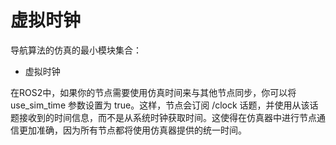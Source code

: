 # 虚拟时钟

导航算法的仿真的最小模块集合：

- 虚拟时钟
        
在ROS2中，如果你的节点需要使用仿真时间来与其他节点同步，你可以将 use_sim_time 参数设置为 true。这样，节点会订阅 /clock 话题，并使用从该话题接收到的时间信息，而不是从系统时钟获取时间。这使得在仿真器中进行节点通信更加准确，因为所有节点都将使用仿真器提供的统一时间。

